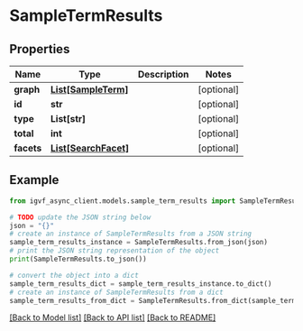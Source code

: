 # SampleTermResults


## Properties

Name | Type | Description | Notes
------------ | ------------- | ------------- | -------------
**graph** | [**List[SampleTerm]**](SampleTerm.md) |  | [optional] 
**id** | **str** |  | [optional] 
**type** | **List[str]** |  | [optional] 
**total** | **int** |  | [optional] 
**facets** | [**List[SearchFacet]**](SearchFacet.md) |  | [optional] 

## Example

```python
from igvf_async_client.models.sample_term_results import SampleTermResults

# TODO update the JSON string below
json = "{}"
# create an instance of SampleTermResults from a JSON string
sample_term_results_instance = SampleTermResults.from_json(json)
# print the JSON string representation of the object
print(SampleTermResults.to_json())

# convert the object into a dict
sample_term_results_dict = sample_term_results_instance.to_dict()
# create an instance of SampleTermResults from a dict
sample_term_results_from_dict = SampleTermResults.from_dict(sample_term_results_dict)
```
[[Back to Model list]](../README.md#documentation-for-models) [[Back to API list]](../README.md#documentation-for-api-endpoints) [[Back to README]](../README.md)


